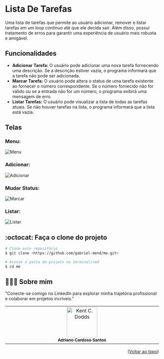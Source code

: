 <a id="readme-top"></a>
# Lista De Tarefas
Uma lista de tarefas que permite ao usuário adicionar, remover e listar tarefas em um loop contínuo até que ele decida sair. Além disso, possui tratamento de erros para garantir uma experiência de usuário mais robusta e amigável.

## Funcionalidades

- **Adicionar Tarefa:** O usuário pode adicionar uma nova tarefa fornecendo uma descrição. Se a descrição estiver vazia, o programa informará que a tarefa não pode ser adicionada.
- **Marcar Tarefa:** O usuário pode altera o status de uma tarefa existente ao fornecer o número correspondente. Se o número fornecido não for válido ou se a entrada não for um número, o programa exibirá uma mensagem de erro.
- **Listar Tarefas:** O usuário pode visualizar a lista de todas as tarefas atuais. Se não houver tarefas na lista, o programa informará que a lista está vazia.

## Telas 
### Menu:
![Menu](https://private-user-images.githubusercontent.com/106997880/364365142-b9176204-d0d0-4b7d-8e2d-3754daf76c35.PNG?jwt=eyJhbGciOiJIUzI1NiIsInR5cCI6IkpXVCJ9.eyJpc3MiOiJnaXRodWIuY29tIiwiYXVkIjoicmF3LmdpdGh1YnVzZXJjb250ZW50LmNvbSIsImtleSI6ImtleTUiLCJleHAiOjE3MjU0NTE3NDQsIm5iZiI6MTcyNTQ1MTQ0NCwicGF0aCI6Ii8xMDY5OTc4ODAvMzY0MzY1MTQyLWI5MTc2MjA0LWQwZDAtNGI3ZC04ZTJkLTM3NTRkYWY3NmMzNS5QTkc_WC1BbXotQWxnb3JpdGhtPUFXUzQtSE1BQy1TSEEyNTYmWC1BbXotQ3JlZGVudGlhbD1BS0lBVkNPRFlMU0E1M1BRSzRaQSUyRjIwMjQwOTA0JTJGdXMtZWFzdC0xJTJGczMlMkZhd3M0X3JlcXVlc3QmWC1BbXotRGF0ZT0yMDI0MDkwNFQxMjA0MDRaJlgtQW16LUV4cGlyZXM9MzAwJlgtQW16LVNpZ25hdHVyZT0yMWQ2NmJhNGI0ZTNkMWUzZDE0NWU2ZDkzODU1YjQzMmY1MzIwYTVkMzQ1MjU4MDYxMjMwYzY2NzY3NjU3YzVmJlgtQW16LVNpZ25lZEhlYWRlcnM9aG9zdCZhY3Rvcl9pZD0wJmtleV9pZD0wJnJlcG9faWQ9MCJ9.nj5yxjiEDoClWjzc-CdXKQgo-0RuYfEkQoexDghK0k8)

### Adicionar:
![Adicionar](https://private-user-images.githubusercontent.com/106997880/364365148-52a13997-0fc9-48a4-a298-80ad8f057296.PNG?jwt=eyJhbGciOiJIUzI1NiIsInR5cCI6IkpXVCJ9.eyJpc3MiOiJnaXRodWIuY29tIiwiYXVkIjoicmF3LmdpdGh1YnVzZXJjb250ZW50LmNvbSIsImtleSI6ImtleTUiLCJleHAiOjE3MjU0NTIwMDYsIm5iZiI6MTcyNTQ1MTcwNiwicGF0aCI6Ii8xMDY5OTc4ODAvMzY0MzY1MTQ4LTUyYTEzOTk3LTBmYzktNDhhNC1hMjk4LTgwYWQ4ZjA1NzI5Ni5QTkc_WC1BbXotQWxnb3JpdGhtPUFXUzQtSE1BQy1TSEEyNTYmWC1BbXotQ3JlZGVudGlhbD1BS0lBVkNPRFlMU0E1M1BRSzRaQSUyRjIwMjQwOTA0JTJGdXMtZWFzdC0xJTJGczMlMkZhd3M0X3JlcXVlc3QmWC1BbXotRGF0ZT0yMDI0MDkwNFQxMjA4MjZaJlgtQW16LUV4cGlyZXM9MzAwJlgtQW16LVNpZ25hdHVyZT1kODM1MTUwMjY5MzlmZjkyZWNlYWNiMjMzYjk1YzE1NTI4MTQ1OTYwMTY0ZDkxMTAzNGNjNzIwZDcxZTdhNWJkJlgtQW16LVNpZ25lZEhlYWRlcnM9aG9zdCZhY3Rvcl9pZD0wJmtleV9pZD0wJnJlcG9faWQ9MCJ9.p-rAuylJrqMAdD4XToCstwgxRbqIsLZDKMgZOQhYjYw)

### Mudar Status:
![Marcar](https://private-user-images.githubusercontent.com/106997880/364365153-cdb9bd35-825b-4bfd-95fd-fddb196f2d10.PNG?jwt=eyJhbGciOiJIUzI1NiIsInR5cCI6IkpXVCJ9.eyJpc3MiOiJnaXRodWIuY29tIiwiYXVkIjoicmF3LmdpdGh1YnVzZXJjb250ZW50LmNvbSIsImtleSI6ImtleTUiLCJleHAiOjE3MjU0NTIwMDYsIm5iZiI6MTcyNTQ1MTcwNiwicGF0aCI6Ii8xMDY5OTc4ODAvMzY0MzY1MTUzLWNkYjliZDM1LTgyNWItNGJmZC05NWZkLWZkZGIxOTZmMmQxMC5QTkc_WC1BbXotQWxnb3JpdGhtPUFXUzQtSE1BQy1TSEEyNTYmWC1BbXotQ3JlZGVudGlhbD1BS0lBVkNPRFlMU0E1M1BRSzRaQSUyRjIwMjQwOTA0JTJGdXMtZWFzdC0xJTJGczMlMkZhd3M0X3JlcXVlc3QmWC1BbXotRGF0ZT0yMDI0MDkwNFQxMjA4MjZaJlgtQW16LUV4cGlyZXM9MzAwJlgtQW16LVNpZ25hdHVyZT0xY2MyMWZiNGEzNGI1NjAwMjRhYmM1OGE4YTM4ZGVkMmY0MzBjNmU1ZTkzNjZhNjNkZTY5MjBiZWU2MmY3NjRlJlgtQW16LVNpZ25lZEhlYWRlcnM9aG9zdCZhY3Rvcl9pZD0wJmtleV9pZD0wJnJlcG9faWQ9MCJ9.Vv0LLpVPIvqFhku1dNtrNpMWm5QQF95tNScxVHXXsz0)

### Listar:
![Listar](https://private-user-images.githubusercontent.com/106997880/364365156-5241aee0-524a-4679-b39f-ed8907121c95.PNG?jwt=eyJhbGciOiJIUzI1NiIsInR5cCI6IkpXVCJ9.eyJpc3MiOiJnaXRodWIuY29tIiwiYXVkIjoicmF3LmdpdGh1YnVzZXJjb250ZW50LmNvbSIsImtleSI6ImtleTUiLCJleHAiOjE3MjU0NTIwMDYsIm5iZiI6MTcyNTQ1MTcwNiwicGF0aCI6Ii8xMDY5OTc4ODAvMzY0MzY1MTU2LTUyNDFhZWUwLTUyNGEtNDY3OS1iMzlmLWVkODkwNzEyMWM5NS5QTkc_WC1BbXotQWxnb3JpdGhtPUFXUzQtSE1BQy1TSEEyNTYmWC1BbXotQ3JlZGVudGlhbD1BS0lBVkNPRFlMU0E1M1BRSzRaQSUyRjIwMjQwOTA0JTJGdXMtZWFzdC0xJTJGczMlMkZhd3M0X3JlcXVlc3QmWC1BbXotRGF0ZT0yMDI0MDkwNFQxMjA4MjZaJlgtQW16LUV4cGlyZXM9MzAwJlgtQW16LVNpZ25hdHVyZT1hZjE2ZDA2NDc4Y2UzZmMyMDNiMjRjNzIzOGI5ZWQzNTMwZTA2Y2M5ODUxZWE4NzljOTM4YjA1YWFkYTc3NDcyJlgtQW16LVNpZ25lZEhlYWRlcnM9aG9zdCZhY3Rvcl9pZD0wJmtleV9pZD0wJnJlcG9faWQ9MCJ9.5N1wKuPLxkn0CMZkpy9cUQfxfd6_kY8iPoCJU2aOQqM)

## :octocat: Faça o clone do projeto

```bash
# Clone este repositório
$ git clone <https://github.com/gabriel-mend/me.git>

# Acesse a pasta do projeto no terminal/cmd
$ cd me

```
## 👨🏻‍🚀 Sobre mim
"Conecte-se comigo no LinkedIn para explorar minha trajetória profissional e colaborar em projetos incríveis."
<table>
  <tbody>
    <tr>
      <td align="center" valign="top" width="14.28%"><a href="https://www.linkedin.com/in/cardosodev047/"><img src="https://avatars0.githubusercontent.com/u/49095200?s=460&u=27a77c43fff5eab61be02a3fedfd7db554145981&v=4" width="100px;" alt="Kent C. Dodds"/><br /><sub><b>Adriano Cardoso Santos</b></sub></a><br />
    </tr>
  </tbody>
</table>

<p align="right">(<a href="#readme-top">Voltar ao topo</a>)</p>



